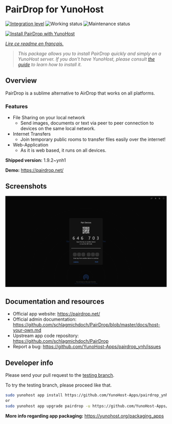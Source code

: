<!--
N.B.: This README was automatically generated by https://github.com/YunoHost/apps/tree/master/tools/README-generator
It shall NOT be edited by hand.
-->

# PairDrop for YunoHost

[![Integration level](https://dash.yunohost.org/integration/pairdrop.svg)](https://dash.yunohost.org/appci/app/pairdrop) ![Working status](https://ci-apps.yunohost.org/ci/badges/pairdrop.status.svg) ![Maintenance status](https://ci-apps.yunohost.org/ci/badges/pairdrop.maintain.svg)

[![Install PairDrop with YunoHost](https://install-app.yunohost.org/install-with-yunohost.svg)](https://install-app.yunohost.org/?app=pairdrop)

*[Lire ce readme en français.](./README_fr.md)*

> *This package allows you to install PairDrop quickly and simply on a YunoHost server.
If you don't have YunoHost, please consult [the guide](https://yunohost.org/#/install) to learn how to install it.*

## Overview

PairDrop is a sublime alternative to AirDrop that works on all platforms.

### Features

- File Sharing on your local network
	- Send images, documents or text via peer to peer connection to devices on the same local network.
- Internet Transfers
	- Join temporary public rooms to transfer files easily over the internet!
- Web-Application
	- As it is web based, it runs on all devices.


**Shipped version:** 1.9.2~ynh1

**Demo:** https://pairdrop.net/

## Screenshots

![Screenshot of PairDrop](./doc/screenshots/pairdrop_screenshot_desktop.png)

## Documentation and resources

* Official app website: <https://pairdrop.net/>
* Official admin documentation: <https://github.com/schlagmichdoch/PairDrop/blob/master/docs/host-your-own.md>
* Upstream app code repository: <https://github.com/schlagmichdoch/PairDrop>
* Report a bug: <https://github.com/YunoHost-Apps/pairdrop_ynh/issues>

## Developer info

Please send your pull request to the [testing branch](https://github.com/YunoHost-Apps/pairdrop_ynh/tree/testing).

To try the testing branch, please proceed like that.

``` bash
sudo yunohost app install https://github.com/YunoHost-Apps/pairdrop_ynh/tree/testing --debug
or
sudo yunohost app upgrade pairdrop -u https://github.com/YunoHost-Apps/pairdrop_ynh/tree/testing --debug
```

**More info regarding app packaging:** <https://yunohost.org/packaging_apps>
